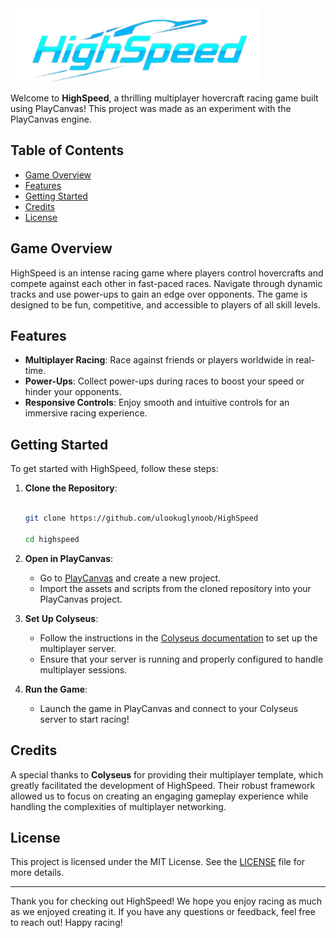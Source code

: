 <img src="61e08459-d639-46ae-9867-71ab5432685a-removebg-preview (1) (1).png" alt="Logo" width="400">

Welcome to **HighSpeed**, a thrilling multiplayer hovercraft racing game built using PlayCanvas! This project was made as an experiment with the PlayCanvas engine.

## Table of Contents

- [Game Overview](#game-overview)
- [Features](#features)
- [Getting Started](#getting-started)
- [Credits](#credits)
- [License](#license)

## Game Overview

HighSpeed is an intense racing game where players control hovercrafts and compete against each other in fast-paced races. Navigate through dynamic tracks and use power-ups to gain an edge over opponents. The game is designed to be fun, competitive, and accessible to players of all skill levels.

## Features

- **Multiplayer Racing**: Race against friends or players worldwide in real-time.
- **Power-Ups**: Collect power-ups during races to boost your speed or hinder your opponents.
- **Responsive Controls**: Enjoy smooth and intuitive controls for an immersive racing experience.

## Getting Started

To get started with HighSpeed, follow these steps:

1. **Clone the Repository**: 
   ```bash
   
   git clone https://github.com/ulookuglynoob/HighSpeed
   
   cd highspeed
   ```

3. **Open in PlayCanvas**: 
   - Go to [PlayCanvas](https://playcanvas.com/) and create a new project.
   - Import the assets and scripts from the cloned repository into your PlayCanvas project.

4. **Set Up Colyseus**: 
   - Follow the instructions in the [Colyseus documentation](https://colyseus.io/docs/) to set up the multiplayer server.
   - Ensure that your server is running and properly configured to handle multiplayer sessions.

5. **Run the Game**: 
   - Launch the game in PlayCanvas and connect to your Colyseus server to start racing!

## Credits

A special thanks to **Colyseus** for providing their multiplayer template, which greatly facilitated the development of HighSpeed. Their robust framework allowed us to focus on creating an engaging gameplay experience while handling the complexities of multiplayer networking.

## License

This project is licensed under the MIT License. See the [LICENSE](LICENSE) file for more details.

---

Thank you for checking out HighSpeed! We hope you enjoy racing as much as we enjoyed creating it. If you have any questions or feedback, feel free to reach out! Happy racing!
